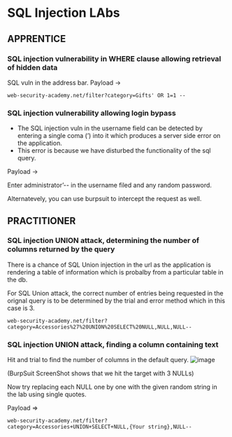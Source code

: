 # SQL Injection LAbs

## APPRENTICE

### SQL injection vulnerability in WHERE clause allowing retrieval of hidden data
SQL vuln in the address bar.
Payload →
```
web-security-academy.net/filter?category=Gifts' OR 1=1 --
```

### SQL injection vulnerability allowing login bypass
- The SQL injection vuln in the username field can be detected by entering a single coma (’) into it which produces a server side error on the application.
- This error is because we have disturbed the functionality of the sql query.

Payload →

Enter administrator’-- in the username filed and any random password.



Alternatevely, you can use burpsuit to intercept the request as well.

## PRACTITIONER  

### SQL injection UNION attack, determining the number of columns returned by the query

There is a chance of SQL Union injection in the url as the application is rendering a table of information which is probalby from a particular table in the db.

For SQL Union attack, the correct number of entries being requested in the orignal query is to be determined by the trial and error method which in this case is 3.
```
web-security-academy.net/filter?category=Accessories%27%20UNION%20SELECT%20NULL,NULL,NULL--
```

### SQL injection UNION attack, finding a column containing text

Hit and trial to find the number of columns in the default query.
![image](https://github.com/coder-de-coder/portswigger-academy-solutions/assets/108211570/27b99d53-31d9-4f6d-87de-130f15dc6258)

(BurpSuit ScreenShot shows that we hit the target with 3 NULLs)

Now try replacing each NULL one by one with the given random string in the lab using single quotes.

Payload =>
```
web-security-academy.net/filter?category=Accessories+UNION+SELECT+NULL,{Your string},NULL--
```
